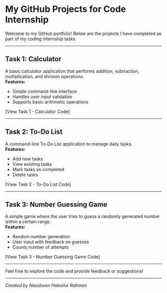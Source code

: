 # My GitHub Projects for Code Internship

Welcome to my GitHub portfolio! Below are the projects I have completed as part of my coding internship tasks.

---

## Task 1: Calculator
A basic calculator application that performs addition, subtraction, multiplication, and division operations.  
**Features:**  
- Simple command-line interface  
- Handles user input validation  
- Supports basic arithmetic operations  

[View Task 1 - Calculator Code]

---

## Task 2: To-Do List
A command-line To-Do List application to manage daily tasks.  
**Features:**  
- Add new tasks  
- View existing tasks  
- Mark tasks as completed  
- Delete tasks  

[View Task 2 - To-Do List Code]

---

## Task 3: Number Guessing Game
A simple game where the user tries to guess a randomly generated number within a certain range.  
**Features:**  
- Random number generation  
- User input with feedback on guesses  
- Counts number of attempts  

[View Task 3 - Number Guessing Game Code]

---

Feel free to explore the code and provide feedback or suggestions!

---

*Created by Nausheen Haleelur Rahman*
